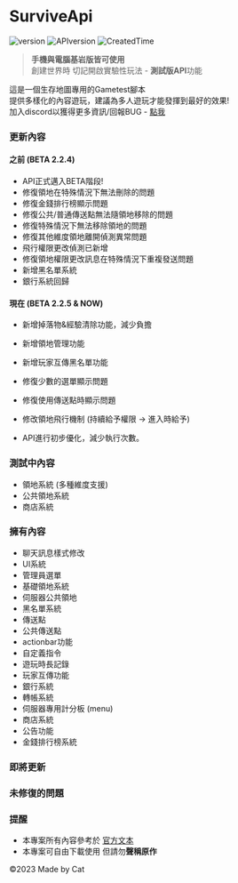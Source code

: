 # SurviveApi
![version](https://img.shields.io/badge/Version-BETA--2.2.51-blue)
![APIversion](https://img.shields.io/badge/API--Supported--Version-Bedrock--1.19.70~1.19.73+-brightgreen)
![CreatedTime](https://img.shields.io/badge/Created--Time-2023--2%2F25-orange)

> **手機與電腦基岩版皆可使用**\
> 創建世界時 切記開啟實驗性玩法 - **測試版API**功能

這是一個生存地圖專用的Gametest腳本\
提供多樣化的內容遊玩，建議為多人遊玩才能發揮到最好的效果!\
加入discord以獲得更多資訊/回報BUG - [點我](https://discord.gg/cyx5GCgu2B)

### 更新內容
#### 之前 (BETA 2.2.4)
- API正式邁入BETA階段!
- 修復領地在特殊情況下無法刪除的問題
- 修復金錢排行榜顯示問題
- 修復公共/普通傳送點無法隨領地移除的問題
- 修復特殊情況下無法移除領地的問題
- 修復其他維度領地離開偵測異常問題
- 飛行權限更改偵測已新增
- 修復領地權限更改訊息在特殊情況下重複發送問題
- 新增黑名單系統
- 銀行系統回歸

#### 現在 (BETA 2.2.5 & NOW)
- 新增掉落物&經驗清除功能，減少負擔
- 新增領地管理功能
- 新增玩家互傳黑名單功能
- 修復少數的選單顯示問題

- 修復使用傳送點時顯示問題
- 修改領地飛行機制 (持續給予權限 -> 進入時給予)
- API進行初步優化，減少執行次數。

### 測試中內容
- 領地系統 (多種維度支援)
- 公共領地系統
- 商店系統

### 擁有內容
- 聊天訊息樣式修改
- UI系統
- 管理員選單
- 基礎領地系統
- 伺服器公共領地
- 黑名單系統
- 傳送點
- 公共傳送點
- actionbar功能
- 自定義指令
- 遊玩時長記錄
- 玩家互傳功能
- 銀行系統
- 轉帳系統
- 伺服器專用計分板 (menu)
- 商店系統
- 公告功能
- 金錢排行榜系統
### 即將更新
### 未修復的問題
### 提醒
- 本專案所有內容參考於 [官方文本](https://learn.microsoft.com/en-us/minecraft/creator/scriptapi/)
- 本專案可自由下載使用 但請勿**聲稱原作**

©2023 Made by Cat